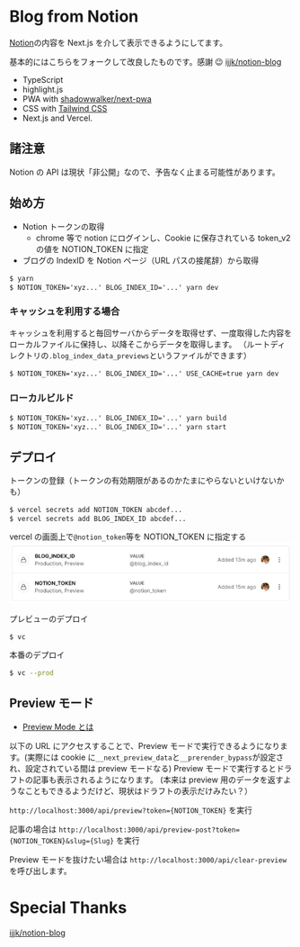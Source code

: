 # Blog from Notion

[Notion](https://www.notion.so/)の内容を Next.js を介して表示できるようにしてます。

基本的にはこちらをフォークして改良したものです。感謝 😉
[ijjk/notion-blog](https://github.com/ijjk/notion-blog)

- TypeScript
- highlight.js
- PWA with [shadowwalker/next-pwa](https://github.com/shadowwalker/next-pwa)
- CSS with [Tailwind CSS](https://tailwindcss.com/)
- Next.js and Vercel.

## 諸注意

Notion の API は現状「非公開」なので、予告なく止まる可能性があります。

## 始め方

- Notion トークンの取得
  - chrome 等で notion にログインし、Cookie に保存されている token_v2 の値を NOTION_TOKEN に指定
- ブログの IndexID を Notion ページ（URL パスの接尾辞）から取得

```
$ yarn
$ NOTION_TOKEN='xyz...' BLOG_INDEX_ID='...' yarn dev
```

### キャッシュを利用する場合

キャッシュを利用すると毎回サーバからデータを取得せず、一度取得した内容をローカルファイルに保持し、以降そこからデータを取得します。
（ルートディレクトリの`.blog_index_data_previews`というファイルができます）

```
$ NOTION_TOKEN='xyz...' BLOG_INDEX_ID='...' USE_CACHE=true yarn dev
```

### ローカルビルド

```
$ NOTION_TOKEN='xyz...' BLOG_INDEX_ID='...' yarn build
$ NOTION_TOKEN='xyz...' BLOG_INDEX_ID='...' yarn start
```

## デプロイ

トークンの登録（トークンの有効期限があるのかたまにやらないといけないかも）

```
$ vercel secrets add NOTION_TOKEN abcdef...
$ vercel secrets add BLOG_INDEX_ID abcdef...
```

vercel の画面上で`@notion_token`等を NOTION_TOKEN に指定する
![vercel_setting_env](./vc_env.jpg)

プレビューのデプロイ

```
$ vc
```

本番のデプロイ

```sh
$ vc --prod
```

## Preview モード

- [Preview Mode とは](https://nextjs.org/docs/advanced-features/preview-mode)

以下の URL にアクセスすることで、Preview モードで実行できるようになります。(実際には cookie に`__next_preview_data`と`__prerender_bypass`が設定され、設定されている間は preview モードなる)
Preview モードで実行するとドラフトの記事も表示されるようになります。
(本来は preview 用のデータを返すようなこともできるようだけど、現状はドラフトの表示だけみたい？）

`http://localhost:3000/api/preview?token={NOTION_TOKEN}` を実行

記事の場合は
`http://localhost:3000/api/preview-post?token={NOTION_TOKEN}&slug={Slug}` を実行

Preview モードを抜けたい場合は `http://localhost:3000/api/clear-preview` を呼び出します。

# Special Thanks

[ijjk/notion-blog](https://github.com/ijjk/notion-blog)
